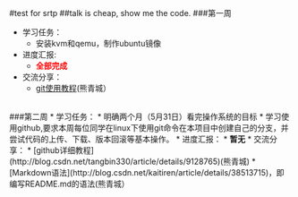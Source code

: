 #test for srtp
##talk is cheap, show me the code.
###第一周
* 学习任务：
	* 安装kvm和qemu，制作ubuntu镜像
* 进度汇报:
	* <b style="color:red">全部完成</b>
* 交流分享：
	* [git使用教程](http://blog.csdn.net/hangyuanbiyesheng/article/details/6731629)(熊青城）
<br />
###第二周
* 学习任务：
	* 明确两个月（5月31日）看完操作系统的目标
	* 学习使用github,要求本周每位同学在linux下使用git命令在本项目中创建自己的分支，并尝试代码的上传、下载、版本回滚等基本操作。
* 进度汇报：
	* <b sytle="color:red">暂无</b>
* 交流分享：
	* [github详细教程](http://blog.csdn.net/tangbin330/article/details/9128765)(熊青城)
	* [Markdown语法](http://blog.csdn.net/kaitiren/article/details/38513715)，即编写README.md的语法(熊青城）
<br />
